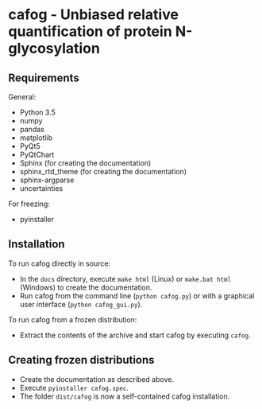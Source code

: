 # cafog - Unbiased relative quantification of protein N-glycosylation

## Requirements

General:

* Python 3.5
* numpy
* pandas
* matplotlib
* PyQt5
* PyQtChart
* Sphinx (for creating the documentation)
* sphinx_rtd_theme (for creating the documentation)
* sphinx-argparse
* uncertainties


For freezing:

* pyinstaller



## Installation

To run cafog directly in source:

* In the `docs` directory, execute `make html` (Linux) or `make.bat html` (Windows) to create the documentation.
* Run cafog from the command line (`python cafog.py`) or with a graphical user interface (`python cafog_gui.py`).

To run cafog from a frozen distribution:

* Extract the contents of the archive and start cafog by executing `cafog`.



## Creating frozen distributions

* Create the documentation as described above.
* Execute `pyinstaller cafog.spec`.
* The folder `dist/cafog` is now a self-contained cafog installation.
